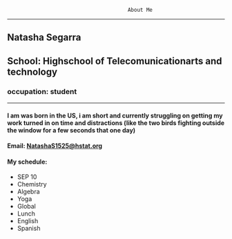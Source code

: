                                            About Me

---
## Natasha Segarra
## School: Highschool of Telecomunicationarts and technology
### occupation: student
---
#### I am was born in the US, i am short and currently struggling on getting my work turned in on time and distractions (like the two birds fighting outside the window for a few seconds that one day)
#### Email: NatashaS1525@hstat.org
#### My schedule:
- SEP 10
- Chemistry
- Algebra
- Yoga
- Global
- Lunch
- English
- Spanish